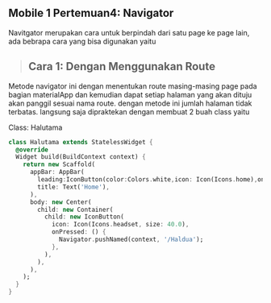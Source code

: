 ## Mobile 1 Pertemuan4: Navigator
Navitgator merupakan cara untuk berpindah dari satu page ke page lain, ada bebrapa cara yang bisa digunakan yaitu
>## Cara 1: Dengan Menggunakan Route
Metode navigator ini dengan menentukan route masing-masing page pada bagian materialApp dan kemudian dapat setiap halaman yang akan dituju akan panggil sesuai nama route.
dengan metode ini  jumlah halaman tidak terbatas.
langsung saja dipraktekan dengan membuat 2 buah class yaitu

Class: Halutama
```dart
class Halutama extends StatelessWidget {
  @override
  Widget build(BuildContext context) {
    return new Scaffold(
      appBar: AppBar(
        leading:IconButton(color:Colors.white,icon: Icon(Icons.home),onPressed:null,),
        title: Text('Home'),
      ),
      body: new Center(
        child: new Container(
          child: new IconButton(
            icon: Icon(Icons.headset, size: 40.0),
            onPressed: () {
              Navigator.pushNamed(context, '/Haldua');
            },
          ),
        ),
      ),
    );
  }
}
```
